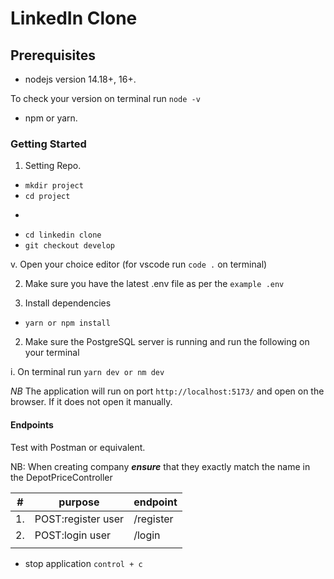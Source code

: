 # LinkedIn Clone

## Prerequisites

- nodejs version 14.18+, 16+.

To check your version on terminal run ```node -v```

- npm or yarn.

### Getting Started

1. Setting Repo.

- ```mkdir project```
- ```cd project```
- ``````
- ```cd linkedin clone```
- ```git checkout develop```

v. Open your choice editor  (for vscode run ```code .``` on terminal)

2. Make sure you have the latest .env file as per the `example .env`



1. Install dependencies

- ```yarn or npm install```

2. Make sure the PostgreSQL server is running and run the following on your terminal

i. On terminal run ```yarn dev or nm dev```

*NB* The application will run on port `http://localhost:5173/` and open on the browser. If it does not open it manually.

#### Endpoints

Test with Postman or equivalent.

NB: When creating company **_ensure_** that they exactly match the name in the DepotPriceController

| #  | purpose                         | endpoint              |
|----|---------------------------------|-----------------------|
| 1. | POST:register user              | /register             |
| 2. | POST:login user                 | /login                |
|    |                                 |                       |



- stop application ```control + c```
